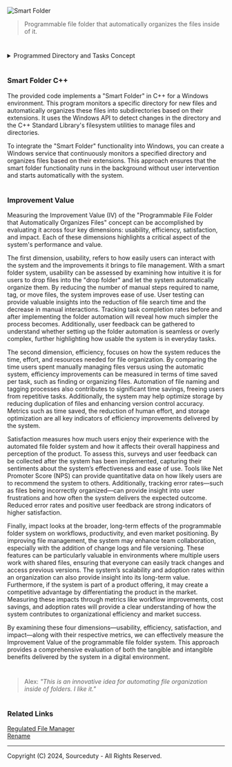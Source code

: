 ![Smart Folder](https://github.com/sourceduty/Smart_Folder/assets/123030236/81975a10-16ba-4a5b-aff2-937a5b3b11ee)

> Programmable file folder that automatically organizes the files inside of it.

#

<details><summary>Programmed Directory and Tasks Concept</summary>
<br>

#
### Programmed Directory and Tasks Concept

This component involves a smart directory system that automatically organizes files according to predefined criteria such as file type, modification date, and creator. The system should include scripts or small applications that monitor folder activity and reorganize files as needed. Additionally, automation for naming and metatagging should be implemented, allowing files to be automatically renamed and tagged based on established rules. This automation can leverage file properties or metadata extraction tools to effectively categorize and organize files, making retrieval and management more efficient.

#
### Change Log and File Versioning

To maintain a comprehensive record of file modifications and ensure data integrity, integrating a change log and version control system is essential. A logging system can be set up to capture every alteration made to the files within the directory. This can be achieved using file system watchers that trigger logs upon any file modifications. Moreover, a version control system can be developed or integrated, similar to Git but tailored for non-code files, to manage file versions and provide the capability to revert to previous states when necessary.

#
### Automatic Folder Task Program File

At the heart of the directory system is the automatic folder task program, a core engine that continuously manages and organizes folder contents. This could be realized through a daemon or background service that runs persistently, processing any new additions or changes according to predefined rules. This automation ensures that the system is self-sustaining and operates without manual intervention, continuously keeping the directory organized and up-to-date.

#
### Drop Folder

The drop folder serves as a primary entry point where users can add files. Upon addition, these files trigger the automatic organization and logging mechanisms of the system. Setting up a designated drop folder and implementing file handling automation scripts can streamline the workflow. These scripts would automatically move files to their appropriate destinations, apply naming and tagging conventions, and update logs and metadata, thereby simplifying the process of file management and ensuring systematic organization.

<br>
</details>

#
### Smart Folder C++

The provided code implements a "Smart Folder" in C++ for a Windows environment. This program monitors a specific directory for new files and automatically organizes these files into subdirectories based on their extensions. It uses the Windows API to detect changes in the directory and the C++ Standard Library's filesystem utilities to manage files and directories.

To integrate the "Smart Folder" functionality into Windows, you can create a Windows service that continuously monitors a specified directory and organizes files based on their extensions. This approach ensures that the smart folder functionality runs in the background without user intervention and starts automatically with the system.

#
### Improvement Value

Measuring the Improvement Value (IV) of the "Programmable File Folder that Automatically Organizes Files" concept can be accomplished by evaluating it across four key dimensions: usability, efficiency, satisfaction, and impact. Each of these dimensions highlights a critical aspect of the system's performance and value.

The first dimension, usability, refers to how easily users can interact with the system and the improvements it brings to file management. With a smart folder system, usability can be assessed by examining how intuitive it is for users to drop files into the "drop folder" and let the system automatically organize them. By reducing the number of manual steps required to name, tag, or move files, the system improves ease of use. User testing can provide valuable insights into the reduction of file search time and the decrease in manual interactions. Tracking task completion rates before and after implementing the folder automation will reveal how much simpler the process becomes. Additionally, user feedback can be gathered to understand whether setting up the folder automation is seamless or overly complex, further highlighting how usable the system is in everyday tasks.

The second dimension, efficiency, focuses on how the system reduces the time, effort, and resources needed for file organization. By comparing the time users spent manually managing files versus using the automatic system, efficiency improvements can be measured in terms of time saved per task, such as finding or organizing files. Automation of file naming and tagging processes also contributes to significant time savings, freeing users from repetitive tasks. Additionally, the system may help optimize storage by reducing duplication of files and enhancing version control accuracy. Metrics such as time saved, the reduction of human effort, and storage optimization are all key indicators of efficiency improvements delivered by the system.

Satisfaction measures how much users enjoy their experience with the automated file folder system and how it affects their overall happiness and perception of the product. To assess this, surveys and user feedback can be collected after the system has been implemented, capturing their sentiments about the system’s effectiveness and ease of use. Tools like Net Promoter Score (NPS) can provide quantitative data on how likely users are to recommend the system to others. Additionally, tracking error rates—such as files being incorrectly organized—can provide insight into user frustrations and how often the system delivers the expected outcome. Reduced error rates and positive user feedback are strong indicators of higher satisfaction.

Finally, impact looks at the broader, long-term effects of the programmable folder system on workflows, productivity, and even market positioning. By improving file management, the system may enhance team collaboration, especially with the addition of change logs and file versioning. These features can be particularly valuable in environments where multiple users work with shared files, ensuring that everyone can easily track changes and access previous versions. The system’s scalability and adoption rates within an organization can also provide insight into its long-term value. Furthermore, if the system is part of a product offering, it may create a competitive advantage by differentiating the product in the market. Measuring these impacts through metrics like workflow improvements, cost savings, and adoption rates will provide a clear understanding of how the system contributes to organizational efficiency and market success.

By examining these four dimensions—usability, efficiency, satisfaction, and impact—along with their respective metrics, we can effectively measure the Improvement Value of the programmable file folder system. This approach provides a comprehensive evaluation of both the tangible and intangible benefits delivered by the system in a digital environment.

#

> Alex: *"This is an innovative idea for automating file organization inside of folders. I like it."*

#
### Related Links

[Regulated File Manager](https://github.com/sourceduty/Regulated_File_Manager)
<br>
[Rename](https://github.com/sourceduty/Rename)

***
Copyright (C) 2024, Sourceduty - All Rights Reserved.
